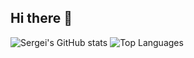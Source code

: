 ## Hi there 👋

![Sergei's GitHub stats](https://github-readme-stats.vercel.app/api?username=Merc1073&show_icons=true&theme=tokyonight)
![Top Languages](https://github-readme-stats.vercel.app/api/top-langs/?username=Merc1073&size_weight=0.5&count_weight=0.5)
